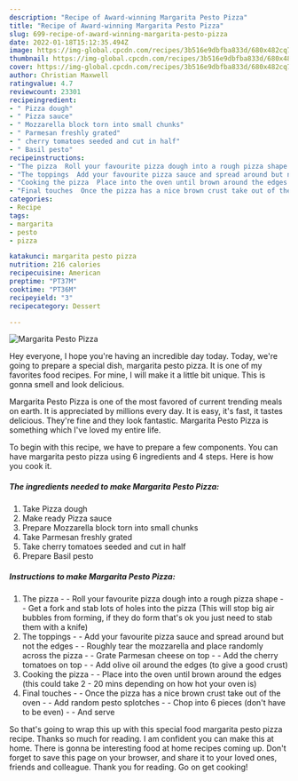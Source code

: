 ```yaml
---
description: "Recipe of Award-winning Margarita Pesto Pizza"
title: "Recipe of Award-winning Margarita Pesto Pizza"
slug: 699-recipe-of-award-winning-margarita-pesto-pizza
date: 2022-01-18T15:12:35.494Z
image: https://img-global.cpcdn.com/recipes/3b516e9dbfba833d/680x482cq70/margarita-pesto-pizza-recipe-main-photo.jpg
thumbnail: https://img-global.cpcdn.com/recipes/3b516e9dbfba833d/680x482cq70/margarita-pesto-pizza-recipe-main-photo.jpg
cover: https://img-global.cpcdn.com/recipes/3b516e9dbfba833d/680x482cq70/margarita-pesto-pizza-recipe-main-photo.jpg
author: Christian Maxwell
ratingvalue: 4.7
reviewcount: 23301
recipeingredient:
- " Pizza dough"
- " Pizza sauce"
- " Mozzarella block torn into small chunks"
- " Parmesan freshly grated"
- " cherry tomatoes seeded and cut in half"
- " Basil pesto"
recipeinstructions:
- "The pizza  Roll your favourite pizza dough into a rough pizza shape   Get a fork and stab lots of holes into the pizza (This will stop big air bubbles from forming, if they do form that&#39;s ok you just need to stab them with a knife)"
- "The toppings  Add your favourite pizza sauce and spread around but not the edges  Roughly tear the mozzarella and place randomly across the pizza  Grate Parmesan cheese on top   Add the cherry tomatoes on top  Add olive oil around the edges (to give a good crust)"
- "Cooking the pizza  Place into the oven until brown around the edges (this could take 2 - 20 mins depending on how hot your oven is)"
- "Final touches  Once the pizza has a nice brown crust take out of the oven  Add random pesto splotches   Chop into 6 pieces (don&#39;t have to be even)  And serve"
categories:
- Recipe
tags:
- margarita
- pesto
- pizza

katakunci: margarita pesto pizza 
nutrition: 216 calories
recipecuisine: American
preptime: "PT37M"
cooktime: "PT36M"
recipeyield: "3"
recipecategory: Dessert

---
```



![Margarita Pesto Pizza](https://img-global.cpcdn.com/recipes/3b516e9dbfba833d/680x482cq70/margarita-pesto-pizza-recipe-main-photo.jpg)

Hey everyone, I hope you're having an incredible day today. Today, we're going to prepare a special dish, margarita pesto pizza. It is one of my favorites food recipes. For mine, I will make it a little bit unique. This is gonna smell and look delicious.



Margarita Pesto Pizza is one of the most favored of current trending meals on earth. It is appreciated by millions every day. It is easy, it's fast, it tastes delicious. They're fine and they look fantastic. Margarita Pesto Pizza is something which I've loved my entire life.


To begin with this recipe, we have to prepare a few components. You can have margarita pesto pizza using 6 ingredients and 4 steps. Here is how you cook it.

<!--inarticleads1-->

##### The ingredients needed to make Margarita Pesto Pizza:

1. Take  Pizza dough
1. Make ready  Pizza sauce
1. Prepare  Mozzarella block torn into small chunks
1. Take  Parmesan freshly grated
1. Take  cherry tomatoes seeded and cut in half
1. Prepare  Basil pesto




<!--inarticleads2-->

##### Instructions to make Margarita Pesto Pizza:

1. The pizza -  - Roll your favourite pizza dough into a rough pizza shape  -  - Get a fork and stab lots of holes into the pizza (This will stop big air bubbles from forming, if they do form that&#39;s ok you just need to stab them with a knife)
1. The toppings -  - Add your favourite pizza sauce and spread around but not the edges -  - Roughly tear the mozzarella and place randomly across the pizza -  - Grate Parmesan cheese on top  -  - Add the cherry tomatoes on top -  - Add olive oil around the edges (to give a good crust)
1. Cooking the pizza -  - Place into the oven until brown around the edges (this could take 2 - 20 mins depending on how hot your oven is)
1. Final touches -  - Once the pizza has a nice brown crust take out of the oven -  - Add random pesto splotches  -  - Chop into 6 pieces (don&#39;t have to be even) -  - And serve




So that's going to wrap this up with this special food margarita pesto pizza recipe. Thanks so much for reading. I am confident you can make this at home. There is gonna be interesting food at home recipes coming up. Don't forget to save this page on your browser, and share it to your loved ones, friends and colleague. Thank you for reading. Go on get cooking!
